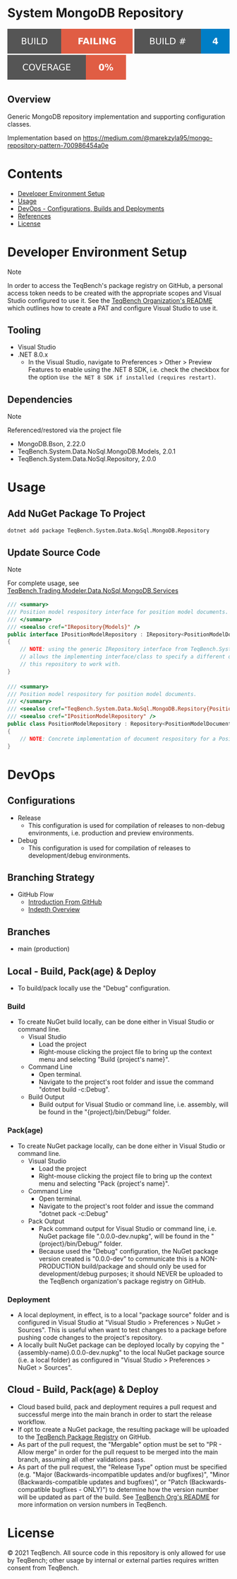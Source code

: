 # System MongoDB Repository

![Build Status Badge](.badges/build-status.svg) ![Build Number Badge](.badges/build-number.svg) ![Coverage](.badges/code-coverage.svg)

## Overview
Generic MongoDB repository implementation and supporting configuration classes.

Implementation based on https://medium.com/@marekzyla95/mongo-repository-pattern-700986454a0e

# Contents
- [Developer Environment Setup](#Developer+Environment+Setup)
- [Usage](#Usage)
- [DevOps - Configurations, Builds and Deployments](#DevOps)
- [References](#References)
- [License](#License)

# Developer Environment Setup
> [!NOTE]
> In order to access the TeqBench's package registry on GitHub, a personal access token needs to be created with the appropriate scopes and Visual Studio configured to use it. See the [TeqBench Organization's README](https://github.com/teqbench) which outlines how to create a PAT and configure Visual Studio to use it.

## Tooling
- Visual Studio
- .NET 8.0.x
    - In the Visual Studio, navigate to Preferences > Other > Preview Features to enable using the .NET 8 SDK, i.e. check the checkbox for the option `Use the NET 8 SDK if installed (requires restart)`.

## Dependencies
> [!NOTE]
> Referenced/restored via the project file

- MongoDB.Bson, 2.22.0
- TeqBench.System.Data.NoSql.MongoDB.Models, 2.0.1
- TeqBench.System.Data.NoSql.Repository, 2.0.0

# Usage
## Add NuGet Package To Project
```
dotnet add package TeqBench.System.Data.NoSql.MongoDB.Repository
```

## Update Source Code
> [!NOTE]
> For complete usage, see [TeqBench.Trading.Modeler.Data.NoSql.MongoDB.Services](https://github.com/teqbench/tradingtoolbox.trading.modeler.data.nosql.mongodb.services)

```csharp
/// <summary>
/// Position model respository interface for position model documents.
/// </summary>
/// <seealso cref="IRepository{Models}" />
public interface IPositionModelRepository : IRepository<PositionModelDocument>
{
    // NOTE: using the generic IRepository interface from TeqBench.System.Data.NoSql.MongoDB.Repsitory
    // allows the implementing interface/class to specify a different data type for the underlying document
    // this repository to work with.
}

/// <summary>
/// Position model respository for position model documents.
/// </summary>
/// <seealso cref="TeqBench.System.Data.NoSql.MongoDB.Repsitory{PositionModelDocument}" />
/// <seealso cref="IPositionModelRepository" />
public class PositionModelRepository : Repository<PositionModelDocument>, IPositionModelRepository
{
    // NOTE: Concrete implementation of document respository for a PositionModelDocument.
}
```

# DevOps
## Configurations
- Release
    - This configuration is used for compilation of releases to non-debug environments, i.e. production and preview environments.
- Debug
    - This configuration is used for compilation of releases to development/debug environments.

## Branching Strategy
- GitHub Flow
  - [Introduction From GitHub](https://docs.github.com/en/get-started/quickstart/github-flow)
  - [Indepth Overview](https://githubflow.github.io)

## Branches
- main (production)

## Local - Build, Pack(age) & Deploy
- To build/pack locally use the "Debug" configuration.

### Build
- To create NuGet build locally, can be done either in Visual Studio or command line.
  - Visual Studio
    - Load the project
    - Right-mouse clicking the project file to bring up the context menu and selecting "Build {project's name}".
  - Command Line
    - Open terminal.
    - Navigate to the project's root folder and issue the command "dotnet build -c:Debug".
  - Build Output
    - Build output for Visual Studio or command line, i.e. assembly, will be found in the "{project}/bin/Debug/" folder.

### Pack(age)
- To create NuGet package locally, can be done either in Visual Studio or command line.
  - Visual Studio
    - Load the project
    - Right-mouse clicking the project file to bring up the context menu and selecting "Pack {project's name}". 
  - Command Line
    - Open terminal.
    - Navigate to the project's root folder and issue the command "dotnet pack -c:Debug"
  - Pack Output
    - Pack command output for Visual Studio or command line, i.e. NuGet package file ".0.0.0-dev.nupkg", will be found in the "{project}/bin/Debug/" folder.
    - Because used the "Debug" configuration, the NuGet package version created is "0.0.0-dev" to communicate this is a NON-PRODUCTION build/package and should only be used for development/debug purposes; it should NEVER be uploaded to the TeqBench organization's package registry on GitHub.
   
### Deployment
- A local deployment, in effect, is to a local "package source" folder and is configured in Visual Studio at "Visual Studio > Preferences > NuGet > Sources". This is useful when want to test changes to a package before pushing code changes to the project's repository.
- A locally built NuGet package can be deployed locally by copying the "{assembly-name}.0.0.0-dev.nupkg" to the local NuGet package source (i.e. a local folder) as configured in "Visual Studio > Preferences > NuGet > Sources".

## Cloud - Build, Pack(age) & Deploy
- Cloud based build, pack and deployment requires a pull request and successful merge into the main branch in order to start the release workflow.
- If opt to create a NuGet package, the resulting package will be uploaded to the [TeqBench Package Registry](https://github.com/orgs/teqbench/packages) on GitHub.
- As part of the pull request, the "Mergable" option must be set to "PR - Allow merge" in order for the pull request to be merged into the main branch, assuming all other validations pass.
- As part of the pull request, the "Release Type" option must be specified (e.g. "Major (Backwards-incompatible updates and/or bugfixes)", "Minor (Backwards-compatible updates and bugfixes)", or "Patch (Backwards-compatible bugfixes - ONLY)") to determine how the version number will be updated as part of the build. See [TeqBench Org's README](https://github.com/teqbench#version-numbers-in-teqbench) for more information on version numbers in TeqBench.

# License
&copy; 2021 TeqBench. All source code in this repository is only allowed for use by TeqBench; other usage by internal or external parties requires written consent from TeqBench.
